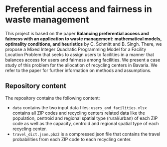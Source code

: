 # Preferential access and fairness in waste management
This project is based on the paper **Balancing preferential access and fairness with an application to waste management: mathematical models, optimality conditions, and heuristics** by C. Schmitt and B. Singh. There, we propose a Mixed Integer Quadratic Programming Model for a Facility Location Problem that seeks to assign users to facilities in a manner that balances access for users and fairness among facilities. We present a case study of this problem for the allocation of recycling centers in Bavaria. We refer to the paper for further information on methods and assumptions.
## Repository content
The repository contains the following content:
- `data` contains the two input data files: `users_and_facilities.xlsx` contains all ZIP codes and recycling centers related data like the population, centroid and regional spatial type (rural/urban) of each ZIP code as well as the capacity, centroid and regional spatial type of each recycling center. 
- `travel_dict.json.pbz2` is a compressed json file that contains the travel probabilities from each ZIP code to each recycling center.
